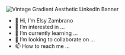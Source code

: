 ![Vintage Gradient Aesthetic LinkedIn Banner](https://user-images.githubusercontent.com/108857263/202610676-2f84572d-cee1-4549-82b4-3435e749dbea.png)

- 👋 Hi, I’m Elsy Zambrano
- 👀 I’m interested in ...
- 🌱 I’m currently learning ...
- 💞️ I’m looking to collaborate on ...
- 📫 How to reach me ...

<!---
ElsyCaro/ElsyCaro is a ✨ special ✨ repository because its `README.md` (this file) appears on your GitHub profile.
You can click the Preview link to take a look at your changes.
--->
